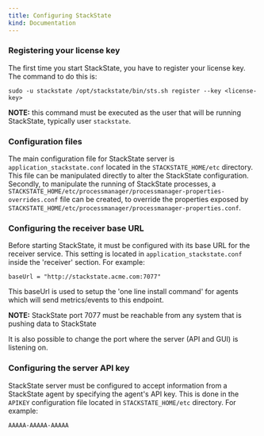 ```yaml
---
title: Configuring StackState
kind: Documentation
---
```


### Registering your license key

The first time you start StackState, you have to register your license key. The command to do this is:

`sudo -u stackstate /opt/stackstate/bin/sts.sh register --key <license-key>`

**NOTE:** this command must be executed as the user that will be running StackState, typically user `stackstate`.

### Configuration files

The main configuration file for StackState server is `application_stackstate.conf` located in the `STACKSTATE_HOME/etc` directory. This file can be manipulated directly to alter the StackState
configuration.
Secondly, to manipulate the running of StackState processes, a `STACKSTATE_HOME/etc/processmanager/processmanager-properties-overrides.conf` file can be created, to override the properties exposed by `STACKSTATE_HOME/etc/processmanager/processmanager-properties.conf`.

### Configuring the receiver base URL

Before starting StackState, it must be configured with its base URL for the receiver service. This setting is located in `application_stackstate.conf` inside the 'receiver' section. For example:

```
baseUrl = "http://stackstate.acme.com:7077"
```
This baseUrl is used to setup the 'one line install command' for agents which will send metrics/events to this endpoint.

**NOTE:** StackState port 7077 must be reachable from any system that is pushing data to StackState

It is also possible to change the port where the server (API and GUI) is listening on.

### Configuring the server API key

StackState server must be configured to accept information from a StackState agent by specifying the agent's API key. This is done in the `APIKEY` configuration file located in `STACKSTATE_HOME/etc` directory. For example:

```
AAAAA-AAAAA-AAAAA
```
